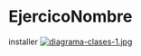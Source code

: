 # EjercicoNombre
installer 
[![diagrama-clases-1.jpg](https://i.postimg.cc/brh3q9KY/diagrama-clases-1.jpg)](https://postimg.cc/sQTpc7jb) 
